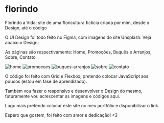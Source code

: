 # florindo
Florindo a Vida:  site de uma floricultura fictícia criada por mim, desde o Design, até o código

O UI Design foi todo feito no Figma, com imagens do site Unsplash. Veja abaixo o Design:

As páginas são respectivamente:
Home, Promoções, Buquês e Arranjos, Sobre, Contato

![home](https://user-images.githubusercontent.com/90627571/184556242-28ce5b9b-eb01-46e9-a0cb-964865efb259.png)
![promocoes](https://user-images.githubusercontent.com/90627571/184556250-3bd695db-9f0b-4bd3-9a30-6d1c9afdc9ff.png)
![buques-arranjos](https://user-images.githubusercontent.com/90627571/184556267-59a20566-3912-412f-98dc-5e5132fc89c8.png)
![sobre](https://user-images.githubusercontent.com/90627571/184556266-a8ca98d0-3b1d-4121-b3af-ff785e0f4e0d.png)
![contato](https://user-images.githubusercontent.com/90627571/184556265-21365f63-f3b5-428b-8b09-042242a02848.png)

O código foi feito com Grid e Flexbox, pretendo colocar JavaScript  aos poucos (estou em fase de aprendizado).

Também vou fazer o responsivo e desenvolver o Design do mesmo, futuramente vou acrescentar as imagens e códigos aqui.

Logo mais pretendo colocar este site no meu portfólio e disponibilizar o link.

Espero que gostem, foi feito com amor e dedicação! <3
